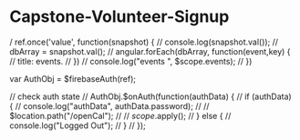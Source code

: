 # Capstone-Volunteer-Signup


/ ref.once('value', function(snapshot) {
  //   console.log(snapshot.val());
  //   dbArray = snapshot.val();
  //   angular.forEach(dbArray, function(event,key) {
  //     title: events.
  //   })
  //   console.log("events ", $scope.events);
  // })


var AuthObj = $firebaseAuth(ref);

// check auth state
   // 	AuthObj.$onAuth(function(authData) {
   //     if (authData) {
   //     		console.log("authData", authData.password);
   // //     		$location.path("/openCal");
			// // $scope.$apply();
   //     } else {
   //         console.log("Logged Out");
   //     }
   // });